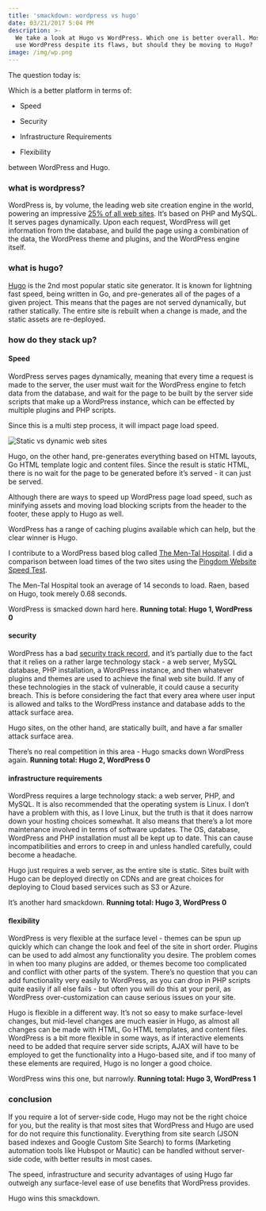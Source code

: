 ```yaml
---
title: 'smackdown: wordpress vs hugo'
date: 03/21/2017 5:04 PM
description: >-
  We take a look at Hugo vs WordPress. Which one is better overall. Most PDDMs
  use WordPress despite its flaws, but should they be moving to Hugo?
image: /img/wp.png
---
```


The question today is:

Which is a better platform in terms of:

* Speed

* Security

* Infrastructure Requirements

* Flexibility

between WordPress and Hugo.

### what is wordpress?

WordPress is, by volume, the leading web site creation engine in the world, powering an impressive [25% of all web sites](http://venturebeat.com/2015/11/08/wordpress-now-powers-25-of-the-web/). It’s based on PHP and MySQL. It serves pages dynamically. Upon each request, WordPress will get information from the database, and build the page using a combination of the data, the WordPress theme and plugins, and the WordPress engine itself.

### what is hugo?

[Hugo](https://www.gohugo.io/) is the 2nd most popular static site generator. It is known for lightning fast speed, being written in Go, and pre-generates all of the pages of a given project. This means that the pages are not served dynamically, but rather statically. The entire site is rebuilt when a change is made, and the static assets are re-deployed.

### how do they stack up?

#### Speed

WordPress serves pages dynamically, meaning that every time a request is made to the server, the user must wait for the WordPress engine to fetch data from the database, and wait for the page to be built by the server side scripts that make up a WordPress instance, which can be effected by multiple plugins and PHP scripts.

Since this is a multi step process, it will impact page load speed.

![Static vs dynamic web sites](http://www.udeserve.in/blog/wp-content/uploads/2013/10/Static-vs-dynamic-website.jpg)

Hugo, on the other hand, pre-generates everything based on HTML layouts, Go HTML template logic and content files. Since the result is static HTML, there is no wait for the page to be generated before it’s served - it can just be served.

Although there are ways to speed up WordPress page load speed, such as minifying assets and moving load blocking scripts from the header to the footer, these apply to Hugo as well.

WordPress has a range of caching plugins available which can help, but the clear winner is Hugo.

I contribute to a WordPress based blog called [The Men-Tal Hospital](http://www.thementalhospital.co.za/). I did a comparison between load times of the two sites using the [Pingdom Website Speed Test](https://tools.pingdom.com/).

The Men-Tal Hospital took an average of 14 seconds to load. Raen, based on Hugo, took merely 0.68 seconds.

WordPress is smacked down hard here. **Running total: Hugo 1, WordPress 0**

#### security

WordPress has a bad [security track record](https://premium.wpmudev.org/blog/wordpress-security-exploits/), and it’s partially due to the fact that it relies on a rather large technology stack - a web server, MySQL database, PHP installation, a WordPress instance, and then whatever plugins and themes are used to achieve the final web site build. If any of these technologies in the stack of vulnerable, it could cause a security breach. This is before considering the fact that every area where user input is allowed and talks to the WordPress instance and database adds to the attack surface area.

Hugo sites, on the other hand, are statically built, and have a far smaller attack surface area.

There’s no real competition in this area - Hugo smacks down WordPress again. **Running total: Hugo 2, WordPress 0**

#### infrastructure requirements

WordPress requires a large technology stack: a web server, PHP, and MySQL. It is also recommended that the operating system is Linux. I don’t have a problem with this, as I love Linux, but the truth is that it does narrow down your hosting choices somewhat. It also means that there’s a lot more maintenance involved in terms of software updates. The OS, database, WordPress and PHP installation must all be kept up to date. This can cause incompatibilities and errors to creep in and unless handled carefully, could become a headache.

Hugo just requires a web server, as the entire site is static. Sites built with Hugo can be deployed directly on CDNs and are great choices for deploying to Cloud based services such as S3 or Azure.

It’s another hard smackdown. **Running total: Hugo 3, WordPress 0**

#### flexibility

WordPress is very flexible at the surface level - themes can be spun up quickly which can change the look and feel of the site in short order. Plugins can be used to add almost any functionality you desire. The problem comes in when too many plugins are added, or themes become too complicated and conflict with other parts of the system. There’s no question that you can add functionality very easily to WordPress, as you can drop in PHP scripts quite easily if all else fails - but often you will do this at your peril, as WordPress over-customization can cause serious issues on your site.

Hugo is flexible in a different way. It’s not so easy to make surface-level changes, but mid-level changes are much easier in Hugo, as almost all changes can be made with HTML, Go HTML templates, and content files. WordPress is a bit more flexible in some ways, as if interactive elements need to be added that require server side scripts, AJAX will have to be employed to get the functionality into a Hugo-based site, and if too many of these elements are required, Hugo is no longer a good choice.

WordPress wins this one, but narrowly. **Running total: Hugo 3, WordPress 1**

### conclusion

If you require a lot of server-side code, Hugo may not be the right choice for you, but the reality is that most sites that WordPress and Hugo are used for do not require this functionality. Everything from site search (JSON based indexes and Google Custom Site Search) to forms (Marketing automation tools like Hubspot or Mautic) can be handled without server-side code, with better results in most cases.

The speed, infrastructure and security advantages of using Hugo far outweigh any surface-level ease of use benefits that WordPress provides.

Hugo wins this smackdown.